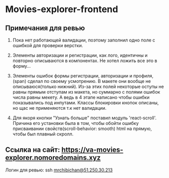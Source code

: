 # Movies-explorer-frontend

## Примечания для ревью

1. Пока нет работающей валидации, поэтому заполнил одно поле с ошибкой для проверки верстки.

2. Элементы авторизации и регистрации, как лого, идентичны и повторно описываются в компонентах. Не хотел ложить все это в форму...

3. Элементы ошибок формы регистрации, авторизации и профиля, (span) сделал по своему усмотрению. В макете они вообще не описываюся(только нижний). Из-за этих полей некоторые оступы не равны прямым отступам из макета, но суммарно с полями ошибок числа равны мекету. А ведь в 4 этапе написано чтобы ошибки показывались под инпутами. Классы блокировки кнопок описаны, но щас не применяются т.к нет валидации.

4. Для якоря кнопки "Узнать больше" поставил модуль 'react-scroll'. Причина его установки была в том, чтобы обойти ошибку присваивании свойств(scroll-behavior: smooth) html на прямую, чтобы был плавный скролл.

## Ссылка на сайт: https://va-movies-explorer.nomoredomains.xyz

Логин для ревью: ssh mrchibichan@51.250.30.213
